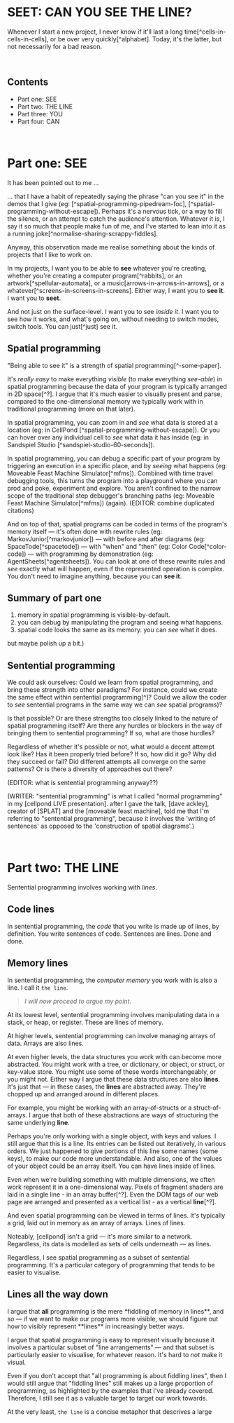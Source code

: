 # SEET: CAN YOU SEE THE LINE?

Whenever I start a new project, I never know if it'll last a long time[^cells-in-cells-in-cells], or be over very quickly[^alphabet]. Today, it's the latter, but not necessarily for a bad reason.

<br>

## Contents

- Part one: SEE
- Part two: THE LINE
- Part three: YOU
- Part four: CAN

<br>

# Part one: SEE

It has been pointed out to me ...

... that I have a habit of repeatedly saying the phrase "can you see it" in the demos that I give (eg: [^spatial-programming-pipedream-foc], [^spatial-programming-without-escape]). Perhaps it's a nervous tick, or a way to fill the silence, or an attempt to catch the audience's attention. Whatever it is, I say it so much that people make fun of me, and I've started to lean into it as a running joke[^normalise-sharing-scrappy-fiddles].

Anyway, this observation made me realise something about the kinds of projects that I like to work on.

In my projects, I want you to be able to **see** whatever you're creating, whether you're creating a computer program[^rabbits], or an artwork[^spellular-automata], or a music[arrows-in-arrows-in-arrows], or a whatever[^screens-in-screens-in-screens]. Either way, I want you to **see it**. I want you to **seet**.

And not just on the surface-level. I want you to see _inside it_. I want you to see how it works, and what's going on, without needing to switch modes, switch tools. You can just[^just] see it.

## Spatial programming

"Being able to see it" is a strength of spatial programming[^-some-paper].

It's _really easy_ to make everything _visible_ (to make everything _see-able_) in spatial programming because the data of your program is typically arranged in 2D space[^?]. I argue that it's much easier to visually present and parse, compared to the one-dimensional memory we typically work with in traditional programming (more on that later).

In spatial programming, you can zoom in and _see_ what data is stored at a location (eg: in CellPond [^spatial-programming-without-escape]). Or you can hover over any individual cell to _see_ what data it has inside (eg: in Sandspiel Studio [^sandspiel-studio-60-seconds]).

In spatial programming, you can debug a specific part of your program by triggering an execution in a specific place, and by _seeing_ what happens (eg: Moveable Feast Machine Simulator[^mfms]). Combined with time travel debugging tools, this turns the program into a playground where you can prod and poke, experiment and explore. You aren't confined to the narrow scope of the traditional step debugger's branching paths (eg: Moveable Feast Machine Simulator[^mfms]) (again). (EDITOR: combine duplicated citations)

And on top of that, spatial programs can be coded in terms of the program's memory itself — it's often done with rewrite rules (eg: MarkovJunior[^markovjunior]) — with before and after diagrams (eg: SpaceTode[^spacetode]) — with "when" and "then" (eg: Color Code[^color-code]) — with programming by demonstration (eg: AgentSheets[^agentsheets]). You can look at one of these rewrite rules and _see_ exactly what will happen, even if the represented operation is complex. You don't need to imagine anything, because you can **see it**.

## Summary of part one

1. memory in spatial programming is visible-by-default.
2. you can debug by manipulating the program and seeing what happens.
3. spatial code looks the same as its memory. you can _see_ what it does.

but maybe polish up a bit.)

## Sentential programming

We could ask ourselves: Could we learn from spatial programming, and bring these strength into other paradigms? For instance, could we create the same effect within sentential programming[^]? Could we allow the coder to _see_ sentential programs in the same way we can _see_ spatial programs)?

Is that possible? Or are these strengths too closely linked to the nature of spatial programming itself? Are there any hurdles or blockers in the way of bringing them to sentential programming? If so, what are those hurdles?

Regardless of whether it's possible or not, what would a decent attempt look like? Has it been properly tried before? If so, how did it go? Why did they succeed or fail? Did different attempts all converge on the same patterns? Or is there a diversity of approaches out there?

(EDITOR: what is sentential programming anyway??)

(WRITER: "sentential programming" is what I called "normal programming" in my [cellpond LIVE presentation]. after I gave the talk, [dave ackley], creator of [SPLAT] and the [moveable feast machine], told me that I'm referring to "sentential programming", because it involves the 'writing of sentences' as opposed to the 'construction of spatial diagrams'.)

<br>

# Part two: THE LINE

Sentential programming involves working with _lines_.

## Code lines

In sentential programming, the _code_ that you write is made up of lines, by definition. You write sentences of code. Sentences are lines. Done and done.

## Memory lines

In sentential programming, the _computer memory_ you work with is also a line. I call it `the line`.

> _I will now proceed to argue my point._

At its lowest level, sentential programming involves manipulating data in a stack, or heap, or register. These are lines of memory.

At higher levels, sentential programming can involve managing arrays of data. Arrays are also lines.

At even higher levels, the data structures you work with can become more abstracted. You might work with a tree, or dictionary, or object, or struct, or key-value store. You might use some of these words interchangeably, or you might not. Either way I argue that these data structures are also **lines**. It's just that — in these cases, the **lines** are abstracted away. They're chopped up and arranged around in different places.

For example, you might be working with an array-of-structs or a struct-of-arrays. I argue that both of these abstractions are ways of structuring the same underlying **line**.

Perhaps you're only working with a single object, with keys and values. I still argue that this is a line. Its entries can be listed out iteratively, in various orders. We just happened to give portions of this line some names (some keys), to make our code more understandable. And also, one of the values of your object could be an array itself. You can have lines inside of lines.

Even when we're building something with multiple dimensions, we often work represent it in a one-dimensional way. Pixels of fragment shaders are laid in a single line - in an array buffer[^?]. Even the DOM tags of our web page are arranged and presented as a vertical list - as a vertical **line**[^?].

And even spatial programming can be viewed in terms of lines. It's typically a grid, laid out in memory as an array of arrays. Lines of lines.

Noteably, [cellpond] isn't a grid — it's more similar to a network. Regardless, its data is modelled as sets of cells underneath — as lines.

Regardless, I see spatial programming as a subset of sentential programming. It's a particular category of programming that tends to be easier to visualise.

## Lines all the way down

I argue that **all** programming is the mere \*fiddling of memory in lines**, and so — if we want to make our programs more visible, we should figure out how to visibly represent **lines\*\* in increasingly better ways.

I argue that spatial programming is easy to represent visually because it involves a particular subset of "line arrangements" — and that subset is particularly easier to visualise, for whatever reason. It's hard to _not_ make it visual.

Even if you don't accept that "all programming is about fiddling lines", then I would still argue that "fiddling lines" still makes up a large proportion of programming, as highlighted by the examples that I've already covered. Therefore, I still see it as a valuable target to target our work towards.

At the very least, `the line` is a concise metaphor that descrives a large

[^arrows]: [Arrows in Arrows in Arrows](https://youtu.be/DNBKdU6XrLY)
